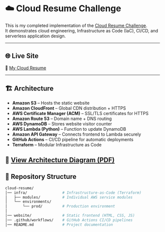 # ☁️ Cloud Resume Challenge

This is my completed implementation of the [Cloud Resume Challenge](https://cloudresumechallenge.dev/).  
It demonstrates cloud engineering, Infrastructure as Code (IaC), CI/CD, and serverless application design.

---

## 🌐 Live Site
🔗 [My Cloud Resume](https://tien-cloud.com)

---

## 🏗️ Architecture

- **Amazon S3** – Hosts the static website  
- **Amazon CloudFront** – Global CDN distribution + HTTPS  
- **AWS Certificate Manager (ACM)** – SSL/TLS certificates for HTTPS  
- **Amazon Route 53** – Domain name + DNS routing  
- **AWS DynamoDB** – Stores website visitor counter  
- **AWS Lambda (Python)** – Function to update DynamoDB  
- **Amazon API Gateway** – Connects frontend to Lambda securely  
- **GitHub Actions** – CI/CD pipeline for automatic deployments  
- **Terraform** – Modular Infrastructure as Code  

📄 [View Architecture Diagram (PDF)](./docs/Cloud-Resume-Challenge-Architecture.pdf)
---

## 📂 Repository Structure

```bash
cloud-resume/
│── infra/                # Infrastructure-as-Code (Terraform)
│   ├── modules/          # Individual AWS service modules
│   └── environments/
│       └── prod/         # Production environment
│
│── website/              # Static frontend (HTML, CSS, JS)
│── .github/workflows/    # GitHub Actions CI/CD pipelines
│── README.md             # Project documentation

